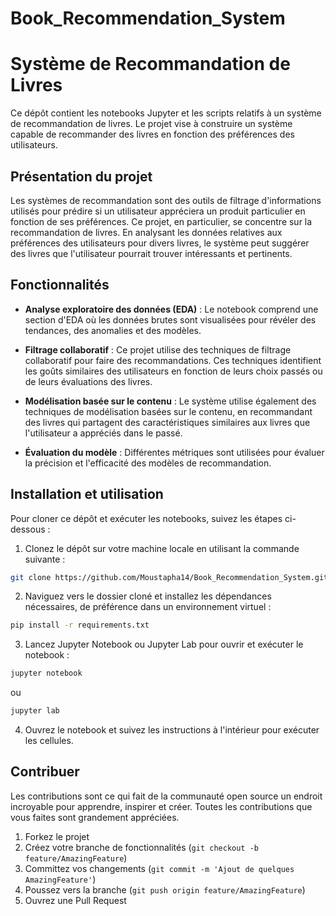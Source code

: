 # Book_Recommendation_System

# Système de Recommandation de Livres

Ce dépôt contient les notebooks Jupyter et les scripts relatifs à un système de recommandation de livres. Le projet vise à construire un système capable de recommander des livres en fonction des préférences des utilisateurs.

## Présentation du projet

Les systèmes de recommandation sont des outils de filtrage d'informations utilisés pour prédire si un utilisateur appréciera un produit particulier en fonction de ses préférences. Ce projet, en particulier, se concentre sur la recommandation de livres. En analysant les données relatives aux préférences des utilisateurs pour divers livres, le système peut suggérer des livres que l'utilisateur pourrait trouver intéressants et pertinents.

## Fonctionnalités

- **Analyse exploratoire des données (EDA)** : Le notebook comprend une section d'EDA où les données brutes sont visualisées pour révéler des tendances, des anomalies et des modèles.

- **Filtrage collaboratif** : Ce projet utilise des techniques de filtrage collaboratif pour faire des recommandations. Ces techniques identifient les goûts similaires des utilisateurs en fonction de leurs choix passés ou de leurs évaluations des livres.

- **Modélisation basée sur le contenu** : Le système utilise également des techniques de modélisation basées sur le contenu, en recommandant des livres qui partagent des caractéristiques similaires aux livres que l'utilisateur a appréciés dans le passé.

- **Évaluation du modèle** : Différentes métriques sont utilisées pour évaluer la précision et l'efficacité des modèles de recommandation.

## Installation et utilisation

Pour cloner ce dépôt et exécuter les notebooks, suivez les étapes ci-dessous :

1. Clonez le dépôt sur votre machine locale en utilisant la commande suivante :

```bash
git clone https://github.com/Moustapha14/Book_Recommendation_System.git
```

2. Naviguez vers le dossier cloné et installez les dépendances nécessaires, de préférence dans un environnement virtuel :

```bash
pip install -r requirements.txt
```

3. Lancez Jupyter Notebook ou Jupyter Lab pour ouvrir et exécuter le notebook :

```bash
jupyter notebook
```
   ou

```bash
jupyter lab
```

4. Ouvrez le notebook et suivez les instructions à l'intérieur pour exécuter les cellules.

## Contribuer

Les contributions sont ce qui fait de la communauté open source un endroit incroyable pour apprendre, inspirer et créer. Toutes les contributions que vous faites sont grandement appréciées.

1. Forkez le projet
2. Créez votre branche de fonctionnalités (`git checkout -b feature/AmazingFeature`)
3. Committez vos changements (`git commit -m 'Ajout de quelques AmazingFeature'`)
4. Poussez vers la branche (`git push origin feature/AmazingFeature`)
5. Ouvrez une Pull Request





